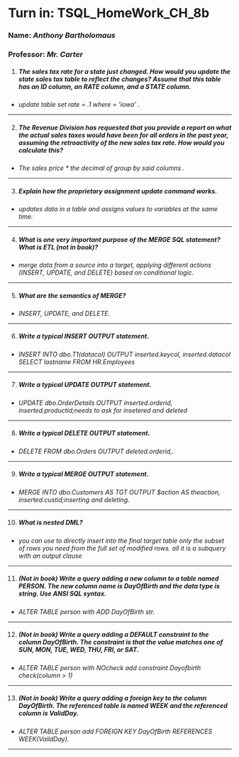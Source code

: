 # **Turn in:** **TSQL_HomeWork_CH_8b**
### **Name:** *Anthony Bartholomaus*
### Professor: *Mr. Carter*

1.  ##### The sales tax rate for a state just changed. How would you update the state sales tax table to reflect the changes? Assume that this table has an ID column, an RATE column, and a STATE column.
- *update table
    set rate = .1
    where = 'iowa' .*
---
2.  ##### The Revenue Division has requested that you provide a report on what the actual sales taxes would have been for all orders in the past year, assuming the retroactivity of the new sales tax rate. How would you calculate this?
- *The sales price * the decimal of
group by said columns .*
---
3.  ##### Explain how the proprietary assignment update command works.
- *updates data in a table and assigns values to variables at the same time.*
---
4.  ##### What is one very important purpose of the MERGE SQL statement? What is ETL (not in book)?
- *merge data from a source into a target, applying different actions (INSERT, UPDATE, and DELETE) based on conditional logic.*
---
5.  ##### What are the semantics of MERGE?
- *INSERT, UPDATE, and DELETE.*
---
6.  ##### Write a typical INSERT OUTPUT statement.
- *INSERT INTO dbo.T1(datacol)
OUTPUT inserted.keycol, inserted.datacol
SELECT lastname
FROM HR.Employees*
---
7.  #####	Write a typical UPDATE OUTPUT statement.
- *UPDATE dbo.OrderDetails
OUTPUT
inserted.orderid,
inserted.productid;needs to ask for insetered and deleted*
---
8.  ##### Write a typical DELETE OUTPUT statement.
- *DELETE FROM dbo.Orders
OUTPUT
deleted.orderid,.*
---
9.  ##### Write a typical MERGE OUTPUT statement.
- *MERGE INTO dbo.Customers AS TGT
OUTPUT $action AS theaction, inserted.custid;inserting and deleting.*
---
10. ##### What is nested DML?
- *you can use to directly insert into the final target table only the subset of rows you need
from the full set of modified rows. all it is a subquery with an output clause*
---
11. ##### (Not in book) Write a query adding a new column to a table named PERSON. The new column name is DayOfBirth and the data type is string. Use ANSI SQL syntax.
- *ALTER TABLE person with
ADD DayOfBirth str.*
---
12. ##### (Not in book) Write a query adding a DEFAULT constraint to the column DayOfBirth. The constraint is that the value matches one of SUN, MON, TUE, WED, THU, FRI, or SAT.
- *ALTER TABLE person with NOcheck
add constraint Dayofbirth check(column > 1)*
---
13. ##### (Not in book) Write a query adding a foreign key to the column DayOfBirth. The referenced table is named WEEK and the referenced column is ValidDay.
- *ALTER TABLE person
add FOREIGN KEY DayOfBirth REFERENCES WEEK(VaildDay).*
---
